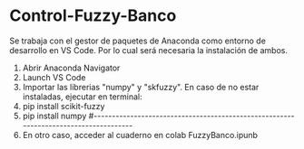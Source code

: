 # Control-Fuzzy-Banco
Se trabaja con el gestor de paquetes de Anaconda como entorno de desarrollo en VS Code. Por lo cual será necesaria la instalación de ambos.

1. Abrir Anaconda Navigator
2. Launch VS Code
3. Importar las librerias "numpy" y "skfuzzy". En caso de no estar instaladas, ejecutar en terminal:
4. pip install scikit-fuzzy
5. pip install numpy
#-------------------------------------------------------------------------------------
1. En otro caso, acceder al cuaderno en colab FuzzyBanco.ipunb
